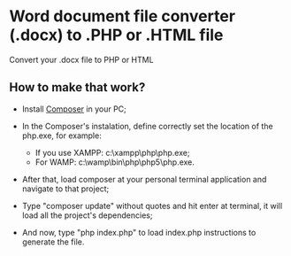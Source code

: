 # Word document file converter (.docx) to .PHP or .HTML file
Convert your .docx file to PHP or HTML

## How to make that work?
 - Install [Composer]( https://getcomposer.org/download/ ) in your PC;
 - In the Composer's instalation, define correctly set the location of the php.exe, for example:
    - If you use XAMPP: c:\xampp\php\php.exe;
    - For WAMP: c:\wamp\bin\php\php5\php.exe.
   
 - After that, load composer at your personal terminal application and navigate to that project;
 - Type "composer update" without quotes and hit enter at terminal, it will load all the project's dependencies;
 - And now, type "php index.php" to load index.php instructions to generate the file.
